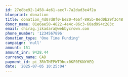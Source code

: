 ```yaml
---
id: 27e8be92-1458-4e61-aec7-7a2dad3e4f2a
blueprint: donation
title: donation_4d07d8f0-be20-466f-895b-8ed0b29f3c48
donor_name: 01e6ae50-4822-4e4c-86c3-60ad994c283c
email: chirag.jikadara@webbycrown.com
phone_number: '1234567896'
donation_type: 'One Time Funding'
campaign: 'null'
amount: 151
amount_inr: 9428.44
currency_name: CAD
payment_id: pi_3RhTHEPWT9hux0KF0EKNYHEQ
date: '2025-07-05 10:25:04'
---
```

